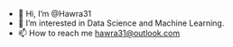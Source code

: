 - 👋 Hi, I’m @Hawra31
- 👀 I’m interested in Data Science and Machine Learning.
- 📫 How to reach me hawra31@outlook.com

<!---
Hawra31/Hawra31 is a ✨ special ✨ repository because its `README.md` (this file) appears on your GitHub profile.
You can click the Preview link to take a look at your changes.
--->
